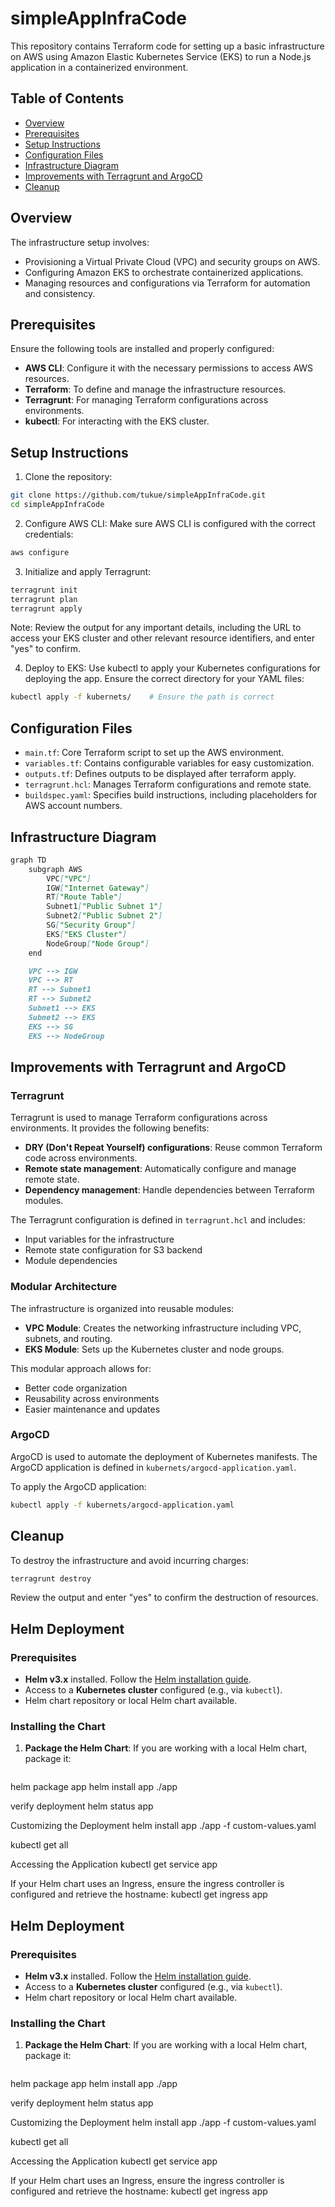 # simpleAppInfraCode

This repository contains Terraform code for setting up a basic infrastructure on AWS using Amazon Elastic Kubernetes Service (EKS) to run a Node.js application in a containerized environment.

## Table of Contents
- [Overview](#overview)
- [Prerequisites](#prerequisites)
- [Setup Instructions](#setup-instructions)
- [Configuration Files](#configuration-files)
- [Infrastructure Diagram](#infrastructure-diagram)
- [Improvements with Terragrunt and ArgoCD](#improvements-with-terragrunt-and-argocd)
- [Cleanup](#cleanup)

## Overview

The infrastructure setup involves:

+ Provisioning a Virtual Private Cloud (VPC) and security groups on AWS.
+ Configuring Amazon EKS to orchestrate containerized applications.
+ Managing resources and configurations via Terraform for automation and consistency.

## Prerequisites

Ensure the following tools are installed and properly configured:

+ **AWS CLI**: Configure it with the necessary permissions to access AWS resources.
+ **Terraform**: To define and manage the infrastructure resources.
+ **Terragrunt**: For managing Terraform configurations across environments.
+ **kubectl**: For interacting with the EKS cluster.

## Setup Instructions   

1. Clone the repository:

```bash
git clone https://github.com/tukue/simpleAppInfraCode.git
cd simpleAppInfraCode
```

2. Configure AWS CLI: Make sure AWS CLI is configured with the correct credentials:

```bash
aws configure
```

3. Initialize and apply Terragrunt:

```bash
terragrunt init
terragrunt plan
terragrunt apply
```

Note: Review the output for any important details, including the URL to access your EKS cluster and other relevant resource identifiers, and enter "yes" to confirm.

4. Deploy to EKS: Use kubectl to apply your Kubernetes configurations for deploying the app. Ensure the correct directory for your YAML files:

```bash
kubectl apply -f kubernets/    # Ensure the path is correct
```

## Configuration Files

+ `main.tf`: Core Terraform script to set up the AWS environment.
+ `variables.tf`: Contains configurable variables for easy customization.
+ `outputs.tf`: Defines outputs to be displayed after terraform apply.
+ `terragrunt.hcl`: Manages Terraform configurations and remote state.
+ `buildspec.yaml`: Specifies build instructions, including placeholders for AWS account numbers.

## Infrastructure Diagram

```markdown
graph TD
    subgraph AWS
        VPC["VPC"]
        IGW["Internet Gateway"]   
        RT["Route Table"]
        Subnet1["Public Subnet 1"]
        Subnet2["Public Subnet 2"]
        SG["Security Group"]
        EKS["EKS Cluster"]
        NodeGroup["Node Group"]
    end

    VPC --> IGW
    VPC --> RT
    RT --> Subnet1
    RT --> Subnet2
    Subnet1 --> EKS
    Subnet2 --> EKS
    EKS --> SG
    EKS --> NodeGroup
```

## Improvements with Terragrunt and ArgoCD

### Terragrunt
Terragrunt is used to manage Terraform configurations across environments. It provides the following benefits:

- **DRY (Don't Repeat Yourself) configurations**: Reuse common Terraform code across environments.
- **Remote state management**: Automatically configure and manage remote state.
- **Dependency management**: Handle dependencies between Terraform modules.

The Terragrunt configuration is defined in `terragrunt.hcl` and includes:
- Input variables for the infrastructure
- Remote state configuration for S3 backend
- Module dependencies

### Modular Architecture
The infrastructure is organized into reusable modules:

- **VPC Module**: Creates the networking infrastructure including VPC, subnets, and routing.
- **EKS Module**: Sets up the Kubernetes cluster and node groups.

This modular approach allows for:
- Better code organization
- Reusability across environments
- Easier maintenance and updates

### ArgoCD
ArgoCD is used to automate the deployment of Kubernetes manifests. The ArgoCD application is defined in `kubernets/argocd-application.yaml`.

To apply the ArgoCD application:
```bash
kubectl apply -f kubernets/argocd-application.yaml
```

## Cleanup

To destroy the infrastructure and avoid incurring charges:

```bash
terragrunt destroy
```

Review the output and enter "yes" to confirm the destruction of resources.

## Helm Deployment

### Prerequisites

- **Helm v3.x** installed. Follow the [Helm installation guide](https://helm.sh/docs/intro/install/).
- Access to a **Kubernetes cluster** configured (e.g., via `kubectl`).
- Helm chart repository or local Helm chart available.

### Installing the Chart

1. **Package the Helm Chart**:
   If you are working with a local Helm chart, package it:
   ```bash
helm package app
helm install app ./app 

verify  deployment
helm status app

Customizing the Deployment
helm install app ./app -f custom-values.yaml 

kubectl get all 


Accessing the Application
kubectl get service app 

If your Helm chart uses an Ingress, ensure the ingress controller is configured and retrieve the hostname:
kubectl get ingress app 
## Helm Deployment

### Prerequisites

- **Helm v3.x** installed. Follow the [Helm installation guide](https://helm.sh/docs/intro/install/).
- Access to a **Kubernetes cluster** configured (e.g., via `kubectl`).
- Helm chart repository or local Helm chart available.

### Installing the Chart

1. **Package the Helm Chart**:
   If you are working with a local Helm chart, package it:
   ```bash
helm package app
helm install app ./app 

verify  deployment
helm status app

Customizing the Deployment
helm install app ./app -f custom-values.yaml 

kubectl get all 


Accessing the Application
kubectl get service app 

If your Helm chart uses an Ingress, ensure the ingress controller is configured and retrieve the hostname:
kubectl get ingress app